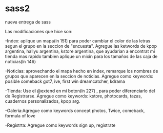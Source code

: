 # sass2
nueva entrega de sass

Las modificaciones que hice son:

-Index: aplique un mapa(ln 151) para poder cambiar el color de las letras segun el grupo en la seccion de "encuesta". Agregue las ketwords de kpop argentina, hallyu argentina, kstore argentina, que ayudarian a encontrat mi tienda mas rapido
tambien aplique un mixin para los tamaños de las caja de noticias(ln 146)

-Noticias: aprovechando el mapa hecho en index, remarque los nombres de grupos que aparecen en la seccion de noticias. Agregue como keywords: posible comeback got7, ive, first win dreamcatcher, kdrama

-Tienda: Use el @extend en mi boton(ln 227) , para poder diferenciarlo del de Registrarse. Agregue como keywords: kstore, photocards, tazas, cuadernos personalizados, kpop arg.

-Galeria:Agregue como keywords concept photos, Twice, comeback, formula of love

-Registrta: Agregue como keywords sign up, registrate
